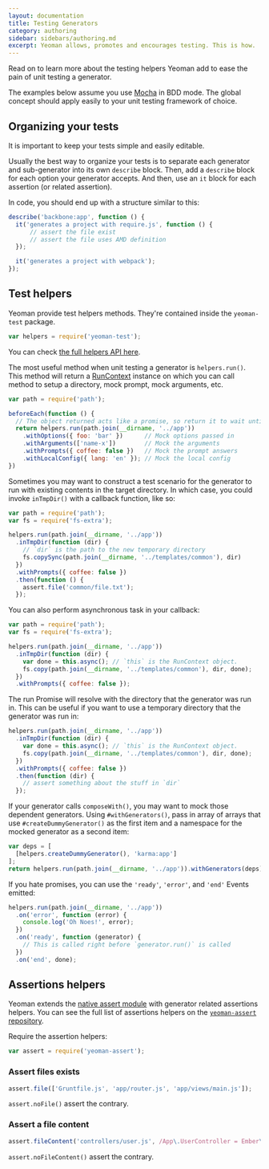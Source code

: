 ```yaml
---
layout: documentation
title: Testing Generators
category: authoring
sidebar: sidebars/authoring.md
excerpt: Yeoman allows, promotes and encourages testing. This is how.
---
```


Read on to learn more about the testing helpers Yeoman add to ease the pain of unit testing a generator.

The examples below assume you use [Mocha](http://mochajs.org/) in BDD mode. The global concept should apply easily to your unit testing framework of choice.

## Organizing your tests

It is important to keep your tests simple and easily editable.

Usually the best way to organize your tests is to separate each generator and sub-generator into its own `describe` block. Then, add a `describe` block for each option your generator accepts. And then, use an `it` block for each assertion (or related assertion).

In code, you should end up with a structure similar to this:

```js
describe('backbone:app', function () {
  it('generates a project with require.js', function () {
      // assert the file exist
      // assert the file uses AMD definition
  });

  it('generates a project with webpack');
});
```

## Test helpers

Yeoman provide test helpers methods. They're contained inside the `yeoman-test` package.

```js
var helpers = require('yeoman-test');
```

You can check [the full helpers API here](https://github.com/yeoman/yeoman-test).

The most useful method when unit testing a generator is `helpers.run()`. This method will return a [RunContext](https://github.com/yeoman/yeoman-test/blob/master/lib/run-context.js) instance on which you can call method to setup a directory, mock prompt, mock arguments, etc.

```js
var path = require('path');

beforeEach(function () {
  // The object returned acts like a promise, so return it to wait until the process is done
  return helpers.run(path.join(__dirname, '../app'))
    .withOptions({ foo: 'bar' })      // Mock options passed in
    .withArguments(['name-x'])        // Mock the arguments
    .withPrompts({ coffee: false })   // Mock the prompt answers
    .withLocalConfig({ lang: 'en' }); // Mock the local config
})
```

Sometimes you may want to construct a test scenario for the generator to run with existing contents in the target directory. In which case, you could invoke `inTmpDir()` with a callback function, like so:

```js
var path = require('path');
var fs = require('fs-extra');

helpers.run(path.join(__dirname, '../app'))
  .inTmpDir(function (dir) {
    // `dir` is the path to the new temporary directory
    fs.copySync(path.join(__dirname, '../templates/common'), dir)
  })
  .withPrompts({ coffee: false })
  .then(function () {
    assert.file('common/file.txt');
  });
```

You can also perform asynchronous task in your callback:

```js
var path = require('path');
var fs = require('fs-extra');

helpers.run(path.join(__dirname, '../app'))
  .inTmpDir(function (dir) {
    var done = this.async(); // `this` is the RunContext object.
    fs.copy(path.join(__dirname, '../templates/common'), dir, done);
  })
  .withPrompts({ coffee: false });
```

The run Promise will resolve with the directory that the generator was run in. This can be useful if you want to use a temporary directory that the generator was run in:

```js
helpers.run(path.join(__dirname, '../app'))
  .inTmpDir(function (dir) {
    var done = this.async(); // `this` is the RunContext object.
    fs.copy(path.join(__dirname, '../templates/common'), dir, done);
  })
  .withPrompts({ coffee: false })
  .then(function (dir) {
    // assert something about the stuff in `dir`
  });
```

If your generator calls `composeWith()`, you may want to mock those dependent generators. Using `#withGenerators()`, pass in array of arrays that use `#createDummyGenerator()` as the first item and a namespace for the mocked generator as a second item:

```js
var deps = [
  [helpers.createDummyGenerator(), 'karma:app']
];
return helpers.run(path.join(__dirname, '../app')).withGenerators(deps);
```

If you hate promises, you can use the `'ready'`, `'error'`, and `'end'` Events emitted:

```js
helpers.run(path.join(__dirname, '../app'))
  .on('error', function (error) {
    console.log('Oh Noes!', error);
  })
  .on('ready', function (generator) {
    // This is called right before `generator.run()` is called
  })
  .on('end', done);
```


## Assertions helpers

Yeoman extends the [native assert module](https://nodejs.org/api/assert.html) with generator related assertions helpers. You can see the full list of assertions helpers on the [`yeoman-assert` repository](https://github.com/yeoman/yeoman-assert).

Require the assertion helpers:

```js
var assert = require('yeoman-assert');
```

### Assert files exists

```js
assert.file(['Gruntfile.js', 'app/router.js', 'app/views/main.js']);
```

`assert.noFile()` assert the contrary.

### Assert a file content

```js
assert.fileContent('controllers/user.js', /App\.UserController = Ember\.ObjectController\.extend/);
```

`assert.noFileContent()` assert the contrary.
